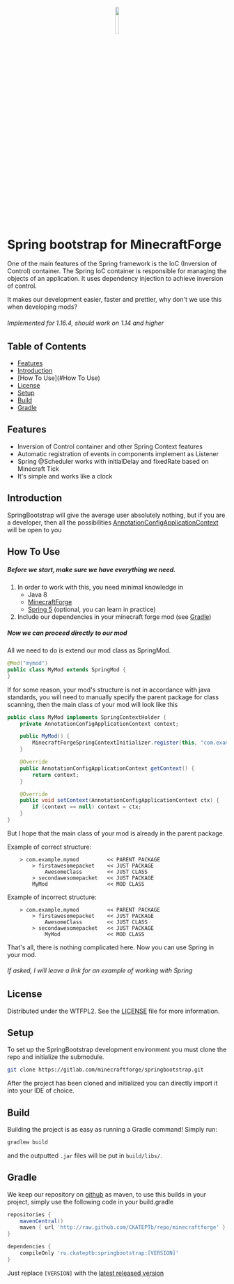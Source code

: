 <p align="center"><img width=12.5% src="https://gitlab.com/minecraftforge/springbootstrap/-/raw/master/src/main/resources/logo.png"></p>

# Spring bootstrap for MinecraftForge

One of the main features of the Spring framework is the IoC (Inversion of Control) container. The Spring IoC container is responsible for managing the objects of an application. It uses dependency injection to achieve inversion of control.

It makes our development easier, faster and prettier, why don't we use this when developing mods?

###### Implemented for 1.16.4, should work on 1.14 and higher

## Table of Contents

- [Features](#features)
- [Introduction](#introduction)
- [How To Use](#How To Use)
- [License](#license)
- [Setup](#setup)
- [Build](#build)
- [Gradle](#gradle)

## Features

* Inversion of Control container and other Spring Context features
* Automatic registration of events in components implement as Listener
* Spring @Scheduler works with initialDelay and fixedRate based on Minecraft Tick
* It's simple and works like a clock 

## Introduction

SpringBootstrap will give the average user absolutely nothing,
but if you are a developer, then all the possibilities [AnnotationConfigApplicationContext](https://www.baeldung.com/spring-application-context)  will be open to you

## How To Use

##### Before we start, make sure we have everything we need.

1. In order to work with this, you need minimal knowledge in
   * Java 8
   * [MinecraftForge](https://mcforge.readthedocs.io/en/1.16.x/)  
   * [Spring 5](https://spring.io/quickstart/) (optional, you can learn in practice)
2. Include our dependencies in your minecraft forge mod (see [Gradle](#gradle))

##### Now we can proceed directly to our mod

All we need to do is extend our mod class as SpringMod.

```java
@Mod("mymod")
public class MyMod extends SpringMod {
}
```

If for some reason, your mod's structure is not in accordance with java standards, you will need to manually specify the parent package for class scanning, then the main class of your mod will look like this

```java
public class MyMod implements SpringContextHolder {
    private AnnotationConfigApplicationContext context;

    public MyMod() {
        MinecraftForgeSpringContextInitializer.register(this, "com.example.mymodpackage");
    }

    @Override
    public AnnotationConfigApplicationContext getContext() {
        return context;
    }

    @Override
    public void setContext(AnnotationConfigApplicationContext ctx) {
        if (context == null) context = ctx;
    }
}
```

But I hope that the main class of your mod is already in the parent package.

Example of correct structure:

```ignorelang
    > com.example.mymod         << PARENT PACKAGE
        > firstawesomepacket    << JUST PACKAGE
            AwesomeClass        << JUST CLASS
        > secondawesomepacket   << JUST PACKAGE
        MyMod                   << MOD CLASS
```

Example of incorrect structure:

```ignorelang
    > com.example.mymod         << PARENT PACKAGE
        > firstawesomepacket    << JUST PACKAGE
            AwesomeClass        << JUST CLASS
        > secondawesomepacket   << JUST PACKAGE
            MyMod               << MOD CLASS
```

That's all, there is nothing complicated here. Now you can use Spring in your mod.

###### If asked, I will leave a link for an example of working with Spring

## License

Distributed under the WTFPL2. See the [LICENSE](https://gitlab.com/minecraftforge/springbootstrap/-/blob/master/LICENSE) file for more information.

## Setup

To set up the SpringBootstrap development environment you must clone the repo and initialize the submodule. 

```bash
git clone https://gitlab.com/minecraftforge/springbootstrap.git
```

After the project has been cloned and initialized you can directly import it into your IDE of choice.

## Build

Building the project is as easy as running a Gradle command!
Simply run:

```bash
gradlew build
```
and the outputted `.jar` files will be put in `build/libs/`.

## Gradle

We keep our repository on [github](https://github.com/CKATEPTb/repo/tree/minecraftforge) as maven, to use this builds in your project, simply use the following code in your build.gradle

```gradle
repositories {
    mavenCentral()
    maven { url 'http://raw.github.com/CKATEPTb/repo/minecraftforge' }
}

dependencies {
    compileOnly 'ru.ckateptb:springbootstrap:[VERSION]'
}
```

Just replace `[VERSION]` with the [latest released version](https://github.com/CKATEPTb/repo/tree/minecraftforge/ru/ckateptb/springbootstrap)